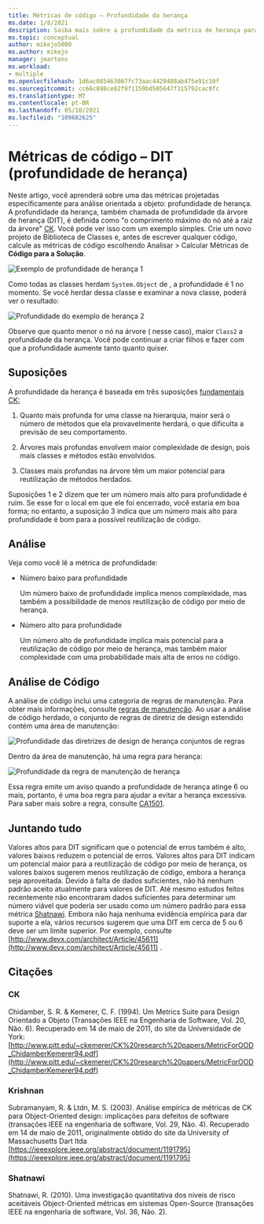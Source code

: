 ```yaml
---
title: Métricas de código – Profundidade da herança
ms.date: 1/8/2021
description: Saiba mais sobre a profundidade da métrica de herança para métricas de código Visual Studio.
ms.topic: conceptual
author: mikejo5000
ms.author: mikejo
manager: jmartens
ms.workload:
- multiple
ms.openlocfilehash: 1d6ac085463087fc73aac4429488ab475e91c10f
ms.sourcegitcommit: cc66c898ce82f9f1159bd505647f315792cac9fc
ms.translationtype: MT
ms.contentlocale: pt-BR
ms.lasthandoff: 05/10/2021
ms.locfileid: "109682625"
---
```

# <a name="code-metrics---depth-of-inheritance-dit"></a>Métricas de código – DIT (profundidade de herança)

Neste artigo, você aprenderá sobre uma das métricas projetadas especificamente para análise orientada a objeto: profundidade de herança. A profundidade da herança, também chamada de profundidade da árvore de herança (DIT), é definida como "o comprimento máximo do nó até a raiz da árvore" [CK](#ck). Você pode ver isso com um exemplo simples. Crie um novo projeto de Biblioteca de Classes e, antes de escrever qualquer código, calcule as métricas de código escolhendo Analisar > Calcular Métricas de **Código para a Solução**.

![Exemplo de profundidade de herança 1](media/depth-of-inheritance-example-1.png)

Como todas as classes herdam `System.Object` de , a profundidade é 1 no momento. Se você herdar dessa classe e examinar a nova classe, poderá ver o resultado:

![Profundidade do exemplo de herança 2](media/depth-of-inheritance-example-2.png)

Observe que quanto menor o nó na árvore ( nesse caso), maior `Class2` a profundidade da herança. Você pode continuar a criar filhos e fazer com que a profundidade aumente tanto quanto quiser.

## <a name="assumptions"></a>Suposições

A profundidade da herança é baseada em três suposições [fundamentais CK:](#ck)

1. Quanto mais profunda for uma classe na hierarquia, maior será o número de métodos que ela provavelmente herdará, o que dificulta a previsão de seu comportamento.

2. Árvores mais profundas envolvem maior complexidade de design, pois mais classes e métodos estão envolvidos.

3. Classes mais profundas na árvore têm um maior potencial para reutilização de métodos herdados.

Suposições 1 e 2 dizem que ter um número mais alto para profundidade é ruim. Se esse for o local em que ele foi encerrado, você estaria em boa forma; no entanto, a suposição 3 indica que um número mais alto para profundidade é bom para a possível reutilização de código.

## <a name="analysis"></a>Análise

Veja como você lê a métrica de profundidade:

- Número baixo para profundidade

  Um número baixo de profundidade implica menos complexidade, mas também a possibilidade de menos reutilização de código por meio de herança.

- Número alto para profundidade

  Um número alto de profundidade implica mais potencial para a reutilização de código por meio de herança, mas também maior complexidade com uma probabilidade mais alta de erros no código.

## <a name="code-analysis"></a>Análise de Código

A análise de código inclui uma categoria de regras de manutenção. Para obter mais informações, consulte [regras de manutenção](/dotnet/fundamentals/code-analysis/quality-rules/maintainability-warnings). Ao usar a análise de código herdado, o conjunto de regras de diretriz de design estendido contém uma área de manutenção:

![Profundidade das diretrizes de design de herança conjuntos de regras](media/depth-of-inheritance-design-guidelines.png)

Dentro da área de manutenção, há uma regra para herança:

![Profundidade da regra de manutenção de herança](media/depth-of-inheritance-maintainability-rule.png)

Essa regra emite um aviso quando a profundidade de herança atinge 6 ou mais, portanto, é uma boa regra para ajudar a evitar a herança excessiva. Para saber mais sobre a regra, consulte [CA1501](/dotnet/fundamentals/code-analysis/quality-rules/ca1501).

## <a name="putting-it-all-together"></a>Juntando tudo

Valores altos para DIT significam que o potencial de erros também é alto, valores baixos reduzem o potencial de erros. Valores altos para DIT indicam um potencial maior para a reutilização de código por meio de herança, os valores baixos sugerem menos reutilização de código, embora a herança seja aproveitada. Devido à falta de dados suficientes, não há nenhum padrão aceito atualmente para valores de DIT. Até mesmo estudos feitos recentemente não encontraram dados suficientes para determinar um número viável que poderia ser usado como um número padrão para essa métrica [Shatnawi](#shatnawi). Embora não haja nenhuma evidência empírica para dar suporte a ela, vários recursos sugerem que uma DIT em cerca de 5 ou 6 deve ser um limite superior. Por exemplo, consulte [http://www.devx.com/architect/Article/45611](http://www.devx.com/architect/Article/45611) .

## <a name="citations"></a>Citações

### <a name="ck"></a>CK

Chidamber, S. R. & Kemerer, C. F. (1994). Um Metrics Suite para Design Orientado a Objeto (Transações IEEE na Engenharia de Software, Vol. 20, Não. 6). Recuperado em 14 de maio de 2011, do site da Universidade de York: [http://www.pitt.edu/~ckemerer/CK%20research%20papers/MetricForOOD_ChidamberKemerer94.pdf](http://www.pitt.edu/~ckemerer/CK%20research%20papers/MetricForOOD_ChidamberKemerer94.pdf)

### <a name="krishnan"></a>Krishnan

Subramanyam, R. & Ltdn, M. S. (2003). Análise empírica de métricas de CK para Object-Oriented design: implicações para defeitos de software (transações IEEE na engenharia de software, Vol. 29, Não. 4). Recuperado em 14 de maio de 2011, originalmente obtido do site da University of Massachusetts Dart ltda [https://ieeexplore.ieee.org/abstract/document/1191795](https://ieeexplore.ieee.org/abstract/document/1191795)

### <a name="shatnawi"></a>Shatnawi

Shatnawi, R. (2010). Uma investigação quantitativa dos níveis de risco aceitáveis Object-Oriented métricas em sistemas Open-Source (transações IEEE na engenharia de software, Vol. 36, Não. 2).